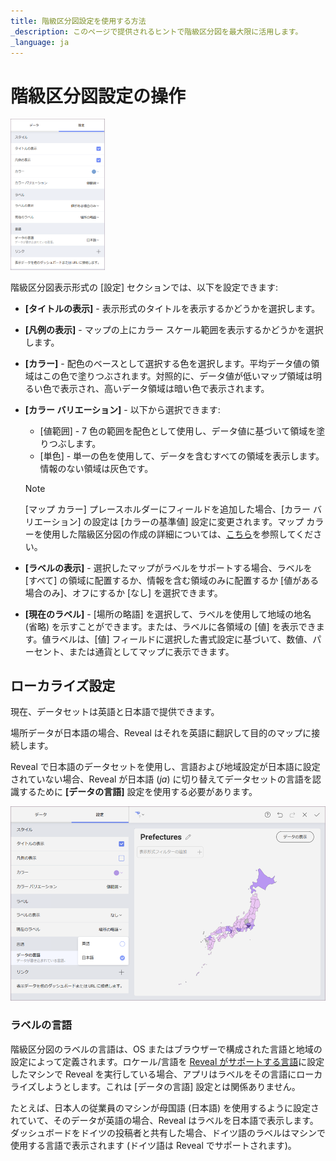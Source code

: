 ```yaml
---
title: 階級区分図設定を使用する方法
_description: このページで提供されるヒントで階級区分図を最大限に活用します。
_language: ja
---
```


# 階級区分図設定の操作

<img src="images/visualization-settings-choropleth-map.png" alt="Settings in the Visualization editor of the choropleth map" width="30%"/>

階級区分図表示形式の [設定] セクションでは、以下を設定できます:

  - **[タイトルの表示]** - 表示形式のタイトルを表示するかどうかを選択します。
  - **[凡例の表示]** - マップの上にカラー スケール範囲を表示するかどうかを選択します。
  - **[カラー]** - 配色のベースとして選択する色を選択します。平均データ値の領域はこの色で塗りつぶされます。対照的に、データ値が低いマップ領域は明るい色で表示され、高いデータ領域は暗い色で表示されます。
  - **[カラー バリエーション]** - 以下から選択できます:
      * [値範囲] - 7 色の範囲を配色として使用し、データ値に基づいて領域を塗りつぶします。
      * [単色] - 単一の色を使用して、データを含むすべての領域を表示します。情報のない領域は灰色です。

    >[!NOTE]
    >[マップ カラー] プレースホルダーにフィールドを追加した場合、[カラー バリエーション] の設定は [カラーの基準値] 設定に変更されます。マップ カラーを使用した階級区分図の作成の詳細については、[こちら](choropleth-map.html#map-color)を参照してください。

  - **[ラベルの表示]** - 選択したマップがラベルをサポートする場合、ラベルを [すべて] の領域に配置するか、情報を含む領域のみに配置するか [値がある場合のみ]、オフにするか [なし] を選択できます。
  - **[現在のラベル]** - [場所の略語] を選択して、ラベルを使用して地域の地名 (省略) を示すことができます。または、ラベルに各領域の [値] を表示できます。値ラベルは、[値] フィールドに選択した書式設定に基づいて、数値、パーセント、または通貨としてマップに表示できます。

## ローカライズ設定

現在、データセットは英語と日本語で提供できます。

場所データが日本語の場合、Reveal はそれを英語に翻訳して目的のマップに接続します。

Reveal で日本語のデータセットを使用し、言語および地域設定が日本語に設定されていない場合、Reveal が日本語 (_ja_) に切り替えてデータセットの言語を認識するために **[データの言語]** 設定を使用する必要があります。

<img src="images/japanese-data-language.png" alt="Set the Language of Data to Japanese" class="responsive-img"/>


### ラベルの言語

階級区分図のラベルの言語は、OS またはブラウザーで構成された言語と地域の設定によって定義されます。ロケール/言語を [Reveal がサポートする言語](~/jp/general/supported-languages.md)に設定したマシンで Reveal を実行している場合、アプリはラベルをその言語にローカライズしようとします。これは [データの言語] 設定とは関係ありません。

たとえば、日本人の従業員のマシンが母国語 (日本語) を使用するように設定されていて、そのデータが英語の場合、Reveal はラベルを日本語で表示します。ダッシュボードをドイツの投稿者と共有した場合、ドイツ語のラベルはマシンで使用する言語で表示されます (ドイツ語は Reveal でサポートされます)。
